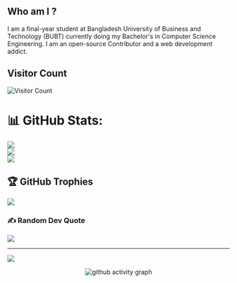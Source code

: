 ## Who am I ?
I am a final-year student at Bangladesh University of Business and Technology (BUBT) currently doing my Bachelor's in Computer Science Engineering. 
I am an open-source Contributor and a web development addict.

<!--
**akashkumarnondi/akashkumarnondi** is a ✨ _special_ ✨ repository because its `README.md` (this file) appears on your GitHub profile.

Here are some ideas to get you started:

- 🔭 I’m currently working on ...
- 🌱 I’m currently learning ...
- 👯 I’m looking to collaborate on ...
- 🤔 I’m looking for help with ...
- 💬 Ask me about ...
- 📫 How to reach me: ...
- 😄 Pronouns: ...
- ⚡ Fun fact: ...
-->
## Visitor Count
![Visitor Count](https://profile-counter.glitch.me/akashkumarnondi/count.svg)

# 📊 GitHub Stats:
![](https://github-readme-stats.vercel.app/api?username=akashkumarnondi&theme=gotham&hide_border=false&include_all_commits=false&count_private=false)<br/>
![](https://github-readme-streak-stats.herokuapp.com/?user=akashkumarnondi&theme=gotham&hide_border=false)<br/>
![](https://github-readme-stats.vercel.app/api/top-langs/?username=akashkumarnondi&theme=gotham&hide_border=false&include_all_commits=false&count_private=false&layout=compact)

## 🏆 GitHub Trophies
![](https://github-profile-trophy.vercel.app/?username=akashkumarnondi&theme=dracula&no-frame=true&no-bg=false&margin-w=4)

### ✍️ Random Dev Quote
![](https://quotes-github-readme.vercel.app/api?type=horizontal&theme=radical)

---
[![](https://visitcount.itsvg.in/api?id=akashkumarnondi&icon=0&color=0)](https://visitcount.itsvg.in)

<!-- Proudly created with GPRM ( https://gprm.itsvg.in ) -->
 
 <div align="center">
     
     
![github activity graph](https://activity-graph.herokuapp.com/graph?username=akashkumarnondi&theme=dracula&layout=compact&title_color=FF69B4&hide_border=true&area=true)
</div>
 
<div align="center">

 
